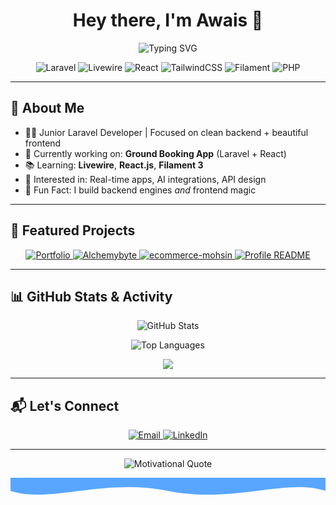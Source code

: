 <!-- 🌟 Animated Typing Banner -->

<h1 align="center">Hey there, I'm Awais 👋</h1>
<p align="center">
  <img src="https://readme-typing-svg.herokuapp.com?font=Fira+Code&weight=500&size=28&pause=1000&color=58A6FF&width=600&lines=Hi+%F0%9F%91%8B%2C+I'm+Muhammad+Awais+Safdar!;Junior+Laravel+Developer+%7C+Frontend+Lover;Backend+Architect+%2B+Frontend+Magic;Let's+Build+Something+Awesome+Together!" alt="Typing SVG" />
</p>

<!-- 🚀 Tech Stack Badges -->
<p align="center">
  <img src="https://img.shields.io/badge/Laravel-F55247?style=for-the-badge&logo=laravel&logoColor=white" alt="Laravel" />
  <img src="https://img.shields.io/badge/Livewire-4E5D94?style=for-the-badge&logo=laravel&logoColor=white" alt="Livewire" />
  <img src="https://img.shields.io/badge/React-61DAFB?style=for-the-badge&logo=react&logoColor=black" alt="React" />
  <img src="https://img.shields.io/badge/TailwindCSS-38B2AC?style=for-the-badge&logo=tailwind-css&logoColor=white" alt="TailwindCSS" />
  <img src="https://img.shields.io/badge/Filament-4C51BF?style=for-the-badge&logo=laravel&logoColor=white" alt="Filament" />
  <img src="https://img.shields.io/badge/PHP-777BB4?style=for-the-badge&logo=php&logoColor=white" alt="PHP" />
</p>

---

## 🎯 About Me

- 🧑‍💻 Junior Laravel Developer | Focused on clean backend + beautiful frontend  
- 🚀 Currently working on: **Ground Booking App** (Laravel + React)  
- 📚 Learning: **Livewire**, **React.js**, **Filament 3**  
- 🌟 Interested in: Real-time apps, AI integrations, API design  
- 🎨 Fun Fact: I build backend engines *and* frontend magic  

---

## 📌 Featured Projects

<p align="center">
  <a href="https://github.com/Muhammad-awais-safdar/Portfolio">
    <img src="https://github-readme-stats.vercel.app/api/pin/?username=Muhammad-awais-safdar&repo=Portfolio&theme=tokyonight&border_radius=10" alt="Portfolio" />
  </a>
  <a href="https://github.com/Muhammad-awais-safdar/Alchemybyte">
    <img src="https://github-readme-stats.vercel.app/api/pin/?username=Muhammad-awais-safdar&repo=Alchemybyte&theme=tokyonight&border_radius=10" alt="Alchemybyte" />
  </a>
  <a href="https://github.com/Muhammad-awais-safdar/ecommerce-mohsin">
    <img src="https://github-readme-stats.vercel.app/api/pin/?username=Muhammad-awais-safdar&repo=ecommerce-mohsin&theme=tokyonight&border_radius=10" alt="ecommerce-mohsin" />
  </a>
  <a href="https://github.com/Muhammad-awais-safdar/Muhammad-awais-safdar">
    <img src="https://github-readme-stats.vercel.app/api/pin/?username=Muhammad-awais-safdar&repo=Muhammad-awais-safdar&theme=tokyonight&border_radius=10" alt="Profile README" />
  </a>
</p>

---

## 📊 GitHub Stats & Activity

<p align="center">
  <img src="https://github-readme-stats.vercel.app/api?username=Muhammad-awais-safdar&show_icons=true&theme=radical&border_radius=20" alt="GitHub Stats" />
</p>

<p align="center">
  <img src="https://github-readme-stats.vercel.app/api/top-langs/?username=Muhammad-awais-safdar&layout=compact&theme=radical&border_radius=20" alt="Top Languages" />
</p>

<p align="center">
 <img src="https://github-readme-activity-graph.vercel.app/graph?username=Muhammad-awais-safdar&theme=react-dark&area=true&hide_border=true&cache_bust=1" />

</p>

---

## 📬 Let's Connect

<p align="center">
  <a href="mailto:awaissafdar111@gmail.com">
    <img src="https://img.shields.io/badge/Email-D14836?style=for-the-badge&logo=gmail&logoColor=white" alt="Email" />
  </a>
  <a href="https://www.linkedin.com/in/awais-safdar111/">
    <img src="https://img.shields.io/badge/LinkedIn-0A66C2?style=for-the-badge&logo=linkedin&logoColor=white" alt="LinkedIn" />
  </a>
</p>

---

<!-- 🌈 Closing Motivational Quote -->
<p align="center">
  <img src="https://readme-typing-svg.herokuapp.com?font=Fira+Code&size=24&pause=1000&color=7CFC00&center=true&vCenter=true&width=600&lines=%22Code+is+like+humor.+When+you+have+to+explain+it%2C+it's+bad.%22" alt="Motivational Quote" />
</p>

<!-- 🌊 Inline SVG Wave Divider -->
<p align="center">
  <svg width="100%" height="100" viewBox="0 0 1200 120" preserveAspectRatio="none">
    <path d="M0,0 V50 C150,100 350,0 600,50 C850,100 1050,0 1200,50 V0z" fill="#58A6FF" />
  </svg>
</p>
